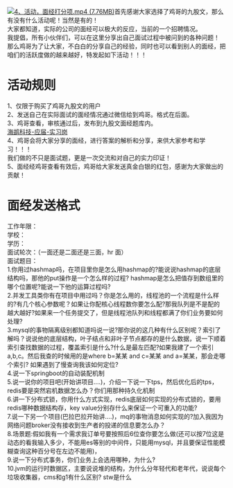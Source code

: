 [![4、活动，面经打分项.mp4 (7.76MB)](https://gw.alipayobjects.com/mdn/prod_resou/afts/img/A*NNs6TKOR3isAAAAAAAAAAABkARQnAQ)](https://www.yuque.com/docs/176645960?_lake_card=%7B%22status%22%3A%22done%22%2C%22name%22%3A%224%E3%80%81%E6%B4%BB%E5%8A%A8%EF%BC%8C%E9%9D%A2%E7%BB%8F%E6%89%93%E5%88%86%E9%A1%B9.mp4%22%2C%22size%22%3A8141334%2C%22taskId%22%3A%22udcd70ca0-1798-41af-a3c2-8c27b98840e%22%2C%22taskType%22%3A%22upload%22%2C%22url%22%3Anull%2C%22cover%22%3Anull%2C%22videoId%22%3A%22inputs%2Fprod%2Fyuque%2F2024%2F29413969%2Fmp4%2F1719844490170-eaadc345-07e6-4fe1-8326-f17a149c7723.mp4%22%2C%22download%22%3Afalse%2C%22__spacing%22%3A%22both%22%2C%22id%22%3A%22zcf0v%22%2C%22margin%22%3A%7B%22top%22%3Atrue%2C%22bottom%22%3Atrue%7D%2C%22card%22%3A%22video%22%7D#zcf0v)首先感谢大家选择了鸡哥的九股文，那么有没有什么活动呢！当然是有的！<br />大家都知道，实际的公司的面经可以极大的反应，当前的一个招聘情况。<br />我提倡，所有小伙伴们，可以在这里分享出自己面试过程中被问到的各种问题！<br />那么鸡哥为了让大家，不白白的分享自己的经验，同时也可以看到别人的面经，把咱们的活跃度做的越来越好，特发起如下活动！！！
# 活动规则
1、仅限于购买了鸡哥九股文的用户<br />2、发送自己在实际面试的面经情况通过微信给到鸡哥。格式在后面。<br />3、鸡哥查看，审核通过后，发布到九股文面经题库内。<br />[海鹚科技-应届-实习岗](https://www.yuque.com/jingdianjichi/zh4784/bxpg09266kionffo?view=doc_embed)<br />4、鸡哥会将大家分享的面经，进行答案的解析和分享，来供大家参考和学习！！！<br />我们做的不只是面试题，更是一次交流和对自己的实力印证！<br />5、面经经鸡哥查看有效后，鸡哥给大家发送真金白银的红包，感谢为大家做出的贡献！
# 面经发送格式
工作年限：<br />学校：<br />学历：<br />面试轮次：（一面还是二面还是三面，hr 面）<br />面试题目：<br />1.你用过hashmap吗，在项目里你是怎么用hashmap的?能说说hashmap的底层结构吗，那他的put操作是一个怎么样的过程? hashmap是怎么把值存到数组里的哪个位置呢?能说一下他的运算过程吗? <br />2.并发工具类你有在项目中用过吗？你是怎么用的，线程池的一个流程是什么样的?有几个核心参数呢？如果让你配核心线程数你要怎么配?那我队列是不是配的越大越好?如果来一个任务提交了，但是线程池队列和线程都满了你们业务要如何处理? <br />3.mysql的事物隔离级别都知道吗说一说?那你说的这几种有什么区别呢？索引了解吗？说说他的底层结构，叶子结点和非叶子节点都存的是什么数据，说一下顺着索引查找数据的过程，覆盖索引是什么?什么是最左匹配?如果我建了一个索引a,b,c。然后我查的时候用的是where b=某某 and c=某某 and a=某某，那会走哪个索引? 如果遇到了慢查询我该如何定位? <br />4.说一下springboot的自动装配机制 <br />5.说一说你的项目吧(开始讲项目....)，介绍一下说一下tps，然后优化后的tps，redis要是突然宕机数据怎么办？你们用那种持久化机制 <br />6.讲一下分布式锁，你用什么方式实现，redis底层如何实现的分布式锁的，要用redis哪种数据结构存，key value分别存什么来保证一个可重入的功能? <br />7.说一下另一个项目(巴拉巴拉开始讲....)，mq的事物消息如何实现的?加入我因为网络问题broker没有接收到生产者的投递的信息要怎么办？ <br />8.场景题:假如我有一个需求我订单号要按照后6位查你要怎么做(还可以按7位这是动态的看我输入多少，不能用es等别的中间件，只能用mysql，并且要保证性能模糊查询这种百分号在左边不能用)， <br />9.说一下分布式事务，你们业务上会选用哪种，为什么? <br />10.jvm的运行时数据区，主要说说堆的结构，为什么分年轻代和老年代，说说每个垃圾收集器，cms和g1有什么区别? stw是什么

